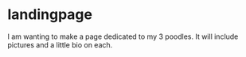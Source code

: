 # landingpage
I am wanting to make a page dedicated to my 3 poodles. It will include pictures and a little bio on each. 
